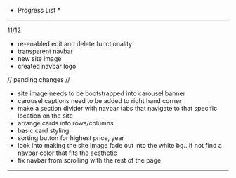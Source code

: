 * Progress List *
------------------------

11/12
- re-enabled edit and delete functionality
- transparent navbar
- new site image
- created navbar logo

// pending changes //
- site image needs to be bootstrapped into carousel banner
- carousel captions need to be added to right hand corner
- make a section divider with navbar tabs that navigate to that specific location on the site
- arrange cards into rows/columns
- basic card styling
- sorting button for highest price, year
- look into making the site image fade out into the white bg.. if not find a navbar color that fits the aesthetic
- fix navbar from scrolling with the rest of the page
----------------------------------------------------------------


